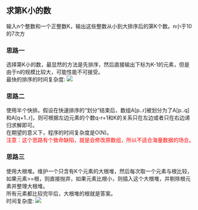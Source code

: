 ## 求第K小的数
输入n个整数和一个正整数K，输出这些整数从小到大排序后的第K个数。n小于10的7次方

### 思路一
选择第K小的数，最显然的方法是先排序，然后直接输出下标为K-1的元素，但是由于n的规模比较大，可能性能不可接受。  
最快的排序的时间复杂度:
![](https://swapp-images.oss-cn-hangzhou.aliyuncs.com/user-head-img/20170714/125e68de719584a6834d17c2e609c4de.png)

### 思路二
使用半个快排。假设在快速排序的“划分”结束后，数组A[p..r]被划分为了A[p..q]和A[q+1..r]，则可根据左边元素的个数q-r+1和K的关系只在左边或者只在右边递归求解即可。  
在期望的意义下，程序的时间复杂度是O(N)。  
<span style="color:red">注意：这个思路有个致命缺陷，就是会修改原数组，所以不适合海量数据的场合。</span>

### 思路三
使用大根堆。维护一个只含有K个元素的大根堆，然后每次取一个元素与根比较，如果元素>=根，则直接抛弃，如果元素比根小，则插入这个大根堆，并剔除根元素并整理大根堆。  
所有元素都比较完毕后，大根堆的根就是答案。  
时间复杂度:
![](
https://swapp-images.oss-cn-hangzhou.aliyuncs.com/user-head-img/20170714/125e68de719584a6834d17c2e609c4df.png)
